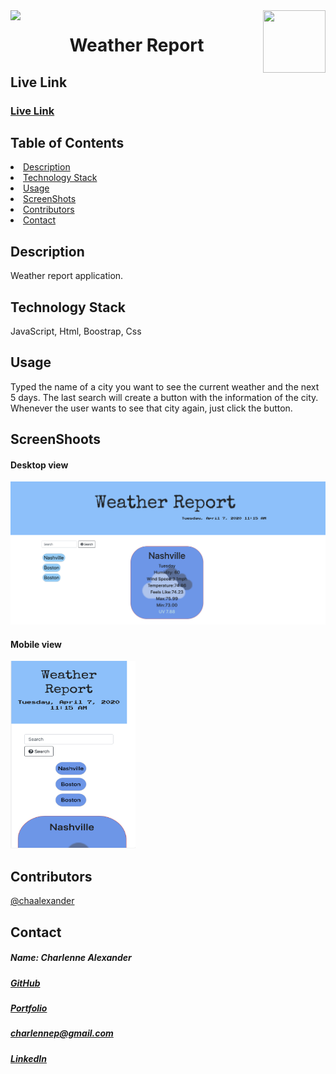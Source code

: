 <img align="left" src= "https://img.shields.io/badge/License-MIT-green">
<img align="right" width="100" height="100" src="https://avatars1.githubusercontent.com/u/59755481?v=4">
<h1 align= "center">Weather Report</h1> 
<h2>Live Link</h2>
<h3><a href= "https://chaalexander.github.io/weatherreport/">Live Link</a></h3> 
<h2> Table of Contents </h2>
<li><a href="#description">Description</a></li>  
<li><a href="#tech">Technology Stack</a></li> 
<li><a href="#usage">Usage</a></li> 
<li><a href="#screen">ScreenShots</a></li> 
<li><a href="#contributors">Contributors</a></li>   
<li><a href="#contact">Contact</a></li> 
<h2 id="description"> Description </h2>
<p>Weather report application.</p>   
<h2 id="tech"> Technology Stack </h2>          
<p> JavaScript, Html, Boostrap, Css</p>          
<h2 id="usage"> Usage </h2>
<p>Typed the name of a city you want to see the current weather and the next 5 days. The last search will create a button with the information of the city. Whenever the user wants to see that city again, just click the button.</p>   
<h2 id="screen"> ScreenShoots </h2>
<h4>Desktop view</h4>
<img src= "images/screendesk.png">
<h4>Mobile view</h4>
<img width="200" height="300" src= "images/screenmobile.png">
<h2 id="contributors"> Contributors </h2>
<p><a href= "https://github.com/chaalexander">@chaalexander</a></p> 
<h2 id="contact"> Contact </h2>         
<h5> Name: Charlenne Alexander </h5>       
<h5><a href= "https://github.com/chaalexander">GitHub</a></h5>  
<h5><a href= "https://chaalexander.github.io/">Portfolio</a></h5>  
<h5><a href= "mailto:charlennep@gmail.com">charlennep@gmail.com</a></h5>       
<h5><a href= "https://www.linkedin.com/in/cha-alexander">LinkedIn</a></h5>    
